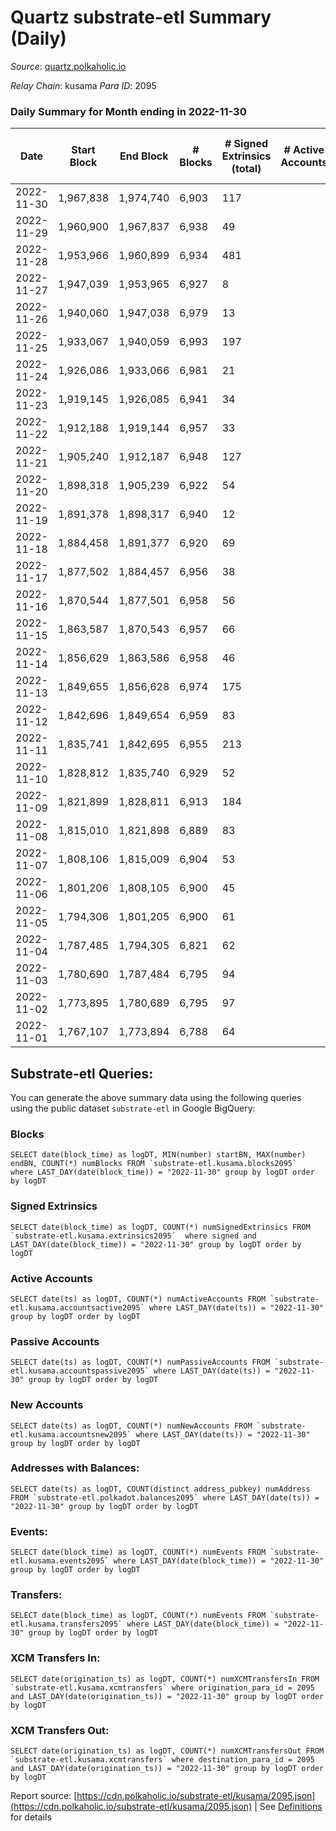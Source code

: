 # Quartz substrate-etl Summary (Daily)

_Source_: [quartz.polkaholic.io](https://quartz.polkaholic.io)

*Relay Chain*: kusama
*Para ID*: 2095



### Daily Summary for Month ending in 2022-11-30


| Date | Start Block | End Block | # Blocks | # Signed Extrinsics (total) | # Active Accounts | # Passive | # New | # Addresses with Balances | # Events | # Transfers | # XCM Transfers In | # XCM Transfers Out | Issues | 
| ---- | ----------- | --------- | -------- | --------------------------- | ----------------- | --------- | ----- | ------------------------- | -------- | ----------- | ------------------ | ------------------- | ------ |
| 2022-11-30 | 1,967,838 | 1,974,740 | 6,903 | 117 |  |  |  | 19,314 | 15,611 | 24 ($1,422.92) |   | 2 ($34.36) |  |
| 2022-11-29 | 1,960,900 | 1,967,837 | 6,938 | 49 |  |  |  |  | 15,187 | 5 ($24.50) |   |   |  |
| 2022-11-28 | 1,953,966 | 1,960,899 | 6,934 | 481 |  |  |  | 19,308 | 17,790 | 436 ($295.82) | 1 ($17.65) |   |  |
| 2022-11-27 | 1,947,039 | 1,953,965 | 6,927 | 8 |  |  |  |  | 14,889 |   |   |   |  |
| 2022-11-26 | 1,940,060 | 1,947,038 | 6,979 | 13 |  |  |  | 19,075 | 15,009 | 5 ($55.45) | 1 ($17.89) |   |  |
| 2022-11-25 | 1,933,067 | 1,940,059 | 6,993 | 197 |  |  |  | 19,074 | 18,992 | 26 ($320.42) | 3 ($33.82) | 1 ($0.07) |  |
| 2022-11-24 | 1,926,086 | 1,933,066 | 6,981 | 21 |  |  |  |  | 15,088 | 2 ($1.11) |   |   |  |
| 2022-11-23 | 1,919,145 | 1,926,085 | 6,941 | 34 |  |  |  |  | 15,141 | 10 ($193.39) |   |   |  |
| 2022-11-22 | 1,912,188 | 1,919,144 | 6,957 | 33 |  |  |  |  | 15,103 | 10 ($487.89) | 1 ($58.94) | 1 ($58.10) |  |
| 2022-11-21 | 1,905,240 | 1,912,187 | 6,948 | 127 |  |  |  |  | 15,757 | 13 ($428.54) |   |   |  |
| 2022-11-20 | 1,898,318 | 1,905,239 | 6,922 | 54 |  |  |  |  | 15,092 | 46 ($2,951.81) |   |   |  |
| 2022-11-19 | 1,891,378 | 1,898,317 | 6,940 | 12 |  |  |  |  | 14,928 | 6 ($15.33) | 1 (-) |   |  |
| 2022-11-18 | 1,884,458 | 1,891,377 | 6,920 | 69 |  |  |  |  | 15,353 | 2 ($5.06) |   |   |  |
| 2022-11-17 | 1,877,502 | 1,884,457 | 6,956 | 38 |  |  |  |  | 15,137 | 17 ($279.63) |   | 3 ($23.53) |  |
| 2022-11-16 | 1,870,544 | 1,877,501 | 6,958 | 56 |  |  |  | 19,038 | 15,274 | 9 ($113.14) |   | 3 ($46.35) |  |
| 2022-11-15 | 1,863,587 | 1,870,543 | 6,957 | 66 |  |  |  | 19,037 | 15,278 | 13 ($272.15) |   | 3 ($39.60) |  |
| 2022-11-14 | 1,856,629 | 1,863,586 | 6,958 | 46 |  |  |  | 19,036 | 15,182 | 18 ($319.46) | 1 ($39.05) |   |  |
| 2022-11-13 | 1,849,655 | 1,856,628 | 6,974 | 175 |  |  |  |  | 16,258 | 44 ($2,038.02) | 1 ($4.37) |   |  |
| 2022-11-12 | 1,842,696 | 1,849,654 | 6,959 | 83 |  |  |  |  | 15,469 | 17 ($963.25) | 2 ($115.30) | 5 ($363.75) |  |
| 2022-11-11 | 1,835,741 | 1,842,695 | 6,955 | 213 |  |  |  |  | 16,393 | 12 ($49.80) | 1 ($7.53) | 1 ($0.61) |  |
| 2022-11-10 | 1,828,812 | 1,835,740 | 6,929 | 52 |  |  |  |  | 15,219 | 13 ($380.21) |   | 3 ($62.39) |  |
| 2022-11-09 | 1,821,899 | 1,828,811 | 6,913 | 184 |  |  |  | 19,009 | 16,101 | 10 ($271.43) | 1 ($7.41) | 3 ($85.22) |  |
| 2022-11-08 | 1,815,010 | 1,821,898 | 6,889 | 83 |  |  |  | 19,004 | 15,639 | 36 ($33,569.79) | 2 ($61.70) | 3 ($119.79) |  |
| 2022-11-07 | 1,808,106 | 1,815,009 | 6,904 | 53 |  |  |  | 18,962 | 15,190 | 26 ($1,280.25) |   | 7 ($262.35) |  |
| 2022-11-06 | 1,801,206 | 1,808,105 | 6,900 | 45 |  |  |  |  | 15,057 | 16 ($147.46) | 1 ($0.41) | 1 ($0.13) |  |
| 2022-11-05 | 1,794,306 | 1,801,205 | 6,900 | 61 |  |  |  |  | 15,374 | 14 ($9,357.56) | 3 ($2,640.72) | 2 ($2,689.50) |  |
| 2022-11-04 | 1,787,485 | 1,794,305 | 6,821 | 62 |  |  |  |  | 15,121 | 8 ($6.85) |   | 1 ($1.36) |  |
| 2022-11-03 | 1,780,690 | 1,787,484 | 6,795 | 94 |  |  |  | 18,925 | 15,165 | 20 ($559.48) | 3 ($70.67) | 3 ($89.46) |  |
| 2022-11-02 | 1,773,895 | 1,780,689 | 6,795 | 97 |  |  |  | 18,919 | 15,217 | 38 ($1,615.58) | 4 ($343.20) | 5 ($356.14) |  |
| 2022-11-01 | 1,767,107 | 1,773,894 | 6,788 | 64 |  |  |  | 18,911 | 14,969 | 31 ($1,451.51) | 2 ($82.41) | 7 ($377.36) |  |

## Substrate-etl Queries:
You can generate the above summary data using the following queries using the public dataset `substrate-etl` in Google BigQuery:


### Blocks
```
SELECT date(block_time) as logDT, MIN(number) startBN, MAX(number) endBN, COUNT(*) numBlocks FROM `substrate-etl.kusama.blocks2095`  where LAST_DAY(date(block_time)) = "2022-11-30" group by logDT order by logDT
```


### Signed Extrinsics
```
SELECT date(block_time) as logDT, COUNT(*) numSignedExtrinsics FROM `substrate-etl.kusama.extrinsics2095`  where signed and LAST_DAY(date(block_time)) = "2022-11-30" group by logDT order by logDT
```


### Active Accounts
```
SELECT date(ts) as logDT, COUNT(*) numActiveAccounts FROM `substrate-etl.kusama.accountsactive2095` where LAST_DAY(date(ts)) = "2022-11-30" group by logDT order by logDT
```


### Passive Accounts
```
SELECT date(ts) as logDT, COUNT(*) numPassiveAccounts FROM `substrate-etl.kusama.accountspassive2095` where LAST_DAY(date(ts)) = "2022-11-30" group by logDT order by logDT
```


### New Accounts
```
SELECT date(ts) as logDT, COUNT(*) numNewAccounts FROM `substrate-etl.kusama.accountsnew2095` where LAST_DAY(date(ts)) = "2022-11-30" group by logDT order by logDT
```


### Addresses with Balances:
```
SELECT date(ts) as logDT, COUNT(distinct address_pubkey) numAddress FROM `substrate-etl.polkadot.balances2095` where LAST_DAY(date(ts)) = "2022-11-30" group by logDT order by logDT
```


### Events:
```
SELECT date(block_time) as logDT, COUNT(*) numEvents FROM `substrate-etl.kusama.events2095` where LAST_DAY(date(block_time)) = "2022-11-30" group by logDT order by logDT
```


### Transfers:
```
SELECT date(block_time) as logDT, COUNT(*) numEvents FROM `substrate-etl.kusama.transfers2095` where LAST_DAY(date(block_time)) = "2022-11-30" group by logDT order by logDT
```


### XCM Transfers In:
```
SELECT date(origination_ts) as logDT, COUNT(*) numXCMTransfersIn FROM `substrate-etl.kusama.xcmtransfers` where origination_para_id = 2095 and LAST_DAY(date(origination_ts)) = "2022-11-30" group by logDT order by logDT
```


### XCM Transfers Out:
```
SELECT date(origination_ts) as logDT, COUNT(*) numXCMTransfersOut FROM `substrate-etl.kusama.xcmtransfers` where destination_para_id = 2095 and LAST_DAY(date(origination_ts)) = "2022-11-30" group by logDT order by logDT
```



Report source: [https://cdn.polkaholic.io/substrate-etl/kusama/2095.json](https://cdn.polkaholic.io/substrate-etl/kusama/2095.json) | See [Definitions](/DEFINITIONS.md) for details
